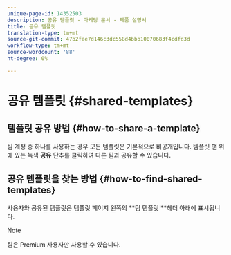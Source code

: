 ```yaml
---
unique-page-id: 14352503
description: 공유 템플릿 - 마케팅 문서 - 제품 설명서
title: 공유 템플릿
translation-type: tm+mt
source-git-commit: 47b2fee7d146c3dc558d4bbb10070683f4cdfd3d
workflow-type: tm+mt
source-wordcount: '88'
ht-degree: 0%

---
```



# 공유 템플릿 {#shared-templates}

## 템플릿 공유 방법 {#how-to-share-a-template}

팀 계정 중 하나를 사용하는 경우 모든 템플릿은 기본적으로 비공개입니다. 템플릿 맨 위에 있는 녹색 **공유** 단추를 클릭하여 다른 팀과 공유할 수 있습니다.

## 공유 템플릿을 찾는 방법  {#how-to-find-shared-templates}

사용자와 공유된 템플릿은 템플릿 페이지 왼쪽의 **팀 템플릿 **헤더 아래에 표시됩니다.

>[!NOTE]
>
>팀은 Premium 사용자만 사용할 수 있습니다.

